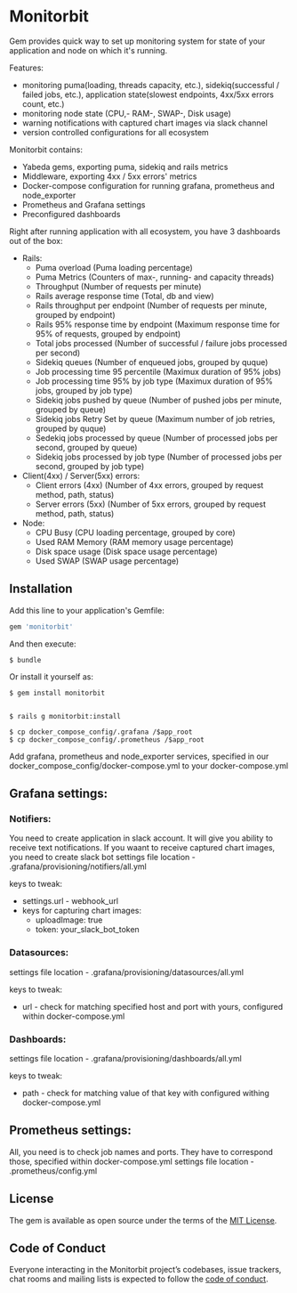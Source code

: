 # Monitorbit
Gem provides quick way to set up monitoring system for state of your application and node on which it's running.

Features:
  - monitoring puma(loading, threads capacity, etc.), sidekiq(successful / failed jobs, etc.), application state(slowest endpoints, 4xx/5xx errors count, etc.)
  - monitoring node state (CPU,- RAM-, SWAP-, Disk usage)
  - warning notifications with captured chart images via slack channel
  - version controlled configurations for all ecosystem

Monitorbit contains:
  - Yabeda gems, exporting puma, sidekiq and rails metrics
  - Middleware, exporting 4xx / 5xx errors' metrics
  - Docker-compose configuration for running grafana, prometheus and node_exporter
  - Prometheus and Grafana settings
  - Preconfigured dashboards

Right after running application with all ecosystem, you have 3 dashboards out of the box:
  - Rails:
    - Puma overload (Puma loading percentage)
    - Puma Metrics (Counters of max-, running- and capacity threads)
    - Throughput (Number of requests per minute)
    - Rails average response time (Total, db and view)
    - Rails throughput per endpoint (Number of requests per minute, grouped by endpoint)
    - Rails 95% response time by endpoint (Maximum response time for 95% of requests, grouped by endpoint)
    - Total jobs processed (Number of successful / failure jobs processed per second)
    - Sidekiq queues (Number of enqueued jobs, grouped by quque)
    - Job processing time 95 percentile (Maximux duration of 95% jobs)
    - Job processing time 95% by job type (Maximux duration of 95% jobs, grouped by job type)
    - Sidekiq jobs pushed by queue (Number of pushed jobs per minute, grouped by queue)
    - Sidekiq jobs Retry Set by queue (Maximum number of job retries, grouped by quque)
    - Sedekiq jobs processed by queue (Number of processed jobs per second, grouped by queue)
    - Sidekiq jobs processed by job type (Number of processed jobs per second, grouped by job type)
- Client(4xx) / Server(5xx) errors:
  - Client errors (4xx) (Number of 4xx errors, grouped by request method, path, status)
  - Server errors (5xx) (Number of 5xx errors, grouped by request method, path, status)
- Node:
  - CPU Busy (CPU loading percentage, grouped by core)
  - Used RAM Memory (RAM memory usage percentage)
  - Disk space usage (Disk space usage percentage)
  - Used SWAP (SWAP usage percentage)

## Installation

Add this line to your application's Gemfile:

```ruby
gem 'monitorbit'
```

And then execute:

    $ bundle

Or install it yourself as:

    $ gem install monitorbit


    $ rails g monitorbit:install

    $ cp docker_compose_config/.grafana /$app_root
    $ cp docker_compose_config/.prometheus /$app_root

Add grafana, prometheus and node_exporter services, specified in our docker_compose_config/docker-compose.yml to your docker-compose.yml

## Grafana settings:
### Notifiers:
You need to create application in slack account. It will give you ability to receive text notifications. If you waant to receive captured chart images, you need to create slack bot
settings file location - .grafana/provisioning/notifiers/all.yml

keys to tweak:
  - settings.url - webhook_url
  - keys for capturing chart images:
    - uploadImage: true
    - token: your_slack_bot_token

### Datasources:
settings file location - .grafana/provisioning/datasources/all.yml

keys to tweak:
  - url - check for matching specified host and port with yours, configured within docker-compose.yml

### Dashboards:
settings file location - .grafana/provisioning/dashboards/all.yml

keys to tweak:
  - path - check for matching value of that key with configured withing docker-compose.yml

## Prometheus settings:
All, you need is to check job names and ports. They have to correspond those, specified within docker-compose.yml
settings file location - .prometheus/config.yml

## License

The gem is available as open source under the terms of the [MIT License](https://opensource.org/licenses/MIT).

## Code of Conduct

Everyone interacting in the Monitorbit project’s codebases, issue trackers, chat rooms and mailing lists is expected to follow the [code of conduct](https://github.com/[USERNAME]/monitorbit/blob/master/CODE_OF_CONDUCT.md).
